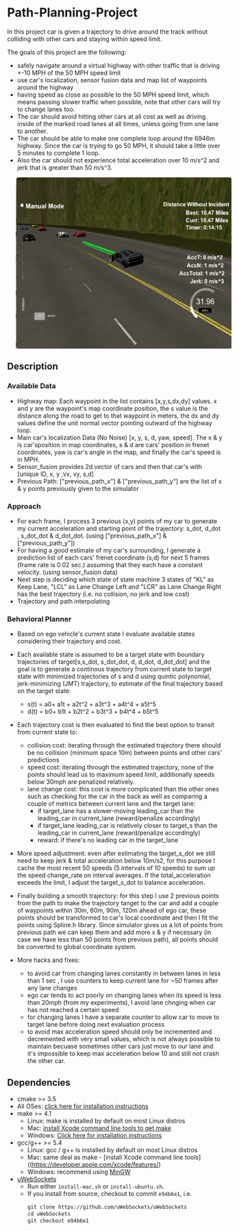 # Path-Planning-Project

In this project car is given a trajectory to drive around the track without colliding with other cars and staying within speed limit.

The goals of this project are the following:

 * safely navigate around a virtual highway with other traffic that is driving +-10 MPH of the 50 MPH speed limit
 * use car's localization, sensor fusion data and map list of waypoints around the highway  
 * having speed as close as possible to the 50 MPH speed limit, which means passing slower traffic when possible, note that other cars will try to change lanes too. 
 * The car should avoid hitting other cars at all cost as well as driving inside of the marked road lanes at all times, unless going from one lane to another. 
 * The car should be able to make one complete loop around the 6946m highway. Since the car is trying to go 50 MPH, it should take a little over 5 minutes to complete 1 loop. 
 * Also the car should not experience total acceleration over 10 m/s^2 and jerk that is greater than 50 m/s^3.

<img src="./uploads/best_shot.png" width="800" height="400" align="middle" hspace="20"/>


## Description

### Available Data

* Highway map: Each waypoint in the list contains  [x,y,s,dx,dy] values. x and y are the waypoint's map coordinate position, the s value is the distance along the road to get to that waypoint in meters, the dx and dy values define the unit normal vector pointing outward of the highway loop.
* Main car's localization Data (No Noise) [x, y, s, d, yaw, speed]. The x & y is car'sposition in map coordinates, s & d are cars' position in frenet coordinates, yaw is car's angle in the map, and finally the car's speed is in MPH.
* Sensor_fusion provides 2d vector of cars and then that car's with [unique ID, x, y ,vx, vy, s,d]
* Previous Path: ["previous_path_x"] & ["previous_path_y"] are the list of x & y points previously given to the simulator


### Approach

* For each frame, I process 3 previous (x,y) points of my car to generate my current acceleration and starting point of the trajectory: s_dot, d_dot , s_dot_dot & d_dot_dot. (using ["previous_path_x"] & ["previous_path_y"])
* For having a good estimate of my car's surrounding, I generate a prediction list of each cars' frenet coordinate (s,d) for next 5 frames (frame rate is 0.02 sec.) assuming that they each have a constant velocity. (using sensor_fusion data)
* Next step is deciding which state of state machine 3 states of "KL" as Keep Lane, "LCL" as Lane Change Left and "LCR" as Lane Change Right has the best trajectory (i.e. no collision, no jerk and low cost)
* Trajectory and path interpolating

### Behavioral Planner

* Based on ego vehicle's current state I evaluate available states considering their trajectory and cost.
* Each available state is assumed to be a target state with boundary trajectories of target[s,s_dot, s_dot_dot, d, d_dot, d_dot_dot] and the goal is to generate a continous trajectory from current state to target state with minimized trajectories of s and d using quintic polynomial, jerk-minimizing (JMT) trajectory, to estimate of the final trajectory based on the target state:
   * s(t) = a0+ a1t + a2t^2 + a3t^3 + a4t^4 + a5t^5
   * d(t) = b0+ b1t + b2t^2 + b3t^3 + b4t^4 + b5t^5
   
* Each trajectory cost is then evaluated to find the best option to transit from current state to:
   * collision cost: iterating through the estimated trajectory there should be no collision (minimum space 10m) between points and other cars' predictions 
   * speed cost: iterating through the estimated trajectory, none of the points should lead us to maximum speed limit, additionally speeds below 30mph are penalized relatively.
   * lane change cost: this cost is more complicated than the other ones such as checking for the car in the back as well as comparing a couple of metrics between current lane and the target lane:
      * if target_lane has a slower-moving leading_car than the leading_car in current_lane (reward/penalize accordingly)
      * if target_lane leading_car is relatively closer to target_s than the leading_car in current_lane (reward/penalize accordingly)
      * reward: if there's no leading car in the target_lane   
   
* More speed adjustment: even after estimating the target_s_dot we still need to keep jerk & total acceleration below 10m/s2, for this purpose I cache the most recent 50 speeds (5 intervals of 10 speeds) to sum up the speed change_rate on interval averages. If the total_acceleration exceeds the limit, I adjust the target_s_dot to balance acceleration.

* Finally building a smooth trajectory: for this step I use 2 previous points from the path to make the trajectory tanget to the car and add a couple of waypoints within 30m, 60m, 90m, 120m ahead of ego car, these points should be transformed to car's local coordinate and then I fit the points using Spline.h library. Since simulator gives us a lot of points from previous path we can keep them and add more x & y if necessary (in case we have less than 50 points from previous path), all points should be converted to global coordinate system.

* More hacks and fixes: 
  * to avoid car from changing lanes constantly in between lanes in less than 1 sec , I use counters to keep current lane for ~50 frames after any lane changes
  * ego car tends to act poorly on changing lanes when its speed is less than 20mph (from my experiments), I avoid lane chnging when car has not reached a certain speed
  * for changing lanes I have a separate counter to allow car to move to target lane before doing next evaluation process
  * to avoid max acceleration speed should only be incremented and decremented with very small values, which is not always possible to maintain becuase sometimes other cars just move to our lane and it's impossible to keep max acceleration below 10 and still not crash the other car.
  


## Dependencies

* cmake >= 3.5
 * All OSes: [click here for installation instructions](https://cmake.org/install/)
* make >= 4.1
  * Linux: make is installed by default on most Linux distros
  * Mac: [install Xcode command line tools to get make](https://developer.apple.com/xcode/features/)
  * Windows: [Click here for installation instructions](http://gnuwin32.sourceforge.net/packages/make.htm)
* gcc/g++ >= 5.4
  * Linux: gcc / g++ is installed by default on most Linux distros
  * Mac: same deal as make - [install Xcode command line tools]((https://developer.apple.com/xcode/features/)
  * Windows: recommend using [MinGW](http://www.mingw.org/)
* [uWebSockets](https://github.com/uWebSockets/uWebSockets)
  * Run either `install-mac.sh` or `install-ubuntu.sh`.
  * If you install from source, checkout to commit `e94b6e1`, i.e.
    ```
    git clone https://github.com/uWebSockets/uWebSockets 
    cd uWebSockets
    git checkout e94b6e1
    ```




